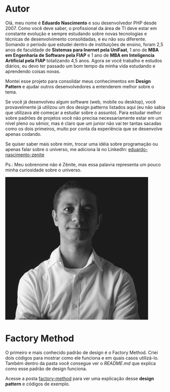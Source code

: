 # Autor
Olá, meu nome é **Eduardo Nascimento** e sou desenvolvedor PHP desde 2007. Como você deve saber, o profissional da área de TI deve estar em constante evolução e sempre estudando sobre novas tecnologias e técnicas de desenvolvimento consolidadas, e eu não sou diferente. Somando o período que estudei dentro de instituições de ensino, foram 2,5 anos de faculdade de **Sistemas para Inernet pela UniFaat**, 1 ano de **MBA em Engenharia de Software pela FIAP** e 1 ano de **MBA em Inteligencia Artificial pela FIAP** totalizando 4,5 anos. Agora se você trabalho e estudos diários, eu devo ter passado um bom tempo da minha vida estudando e aprendendo coisas novas.   

Montei esse projeto para consolidar meus conhecimentos em **Design Pattern** e ajudar outros desenvolvedores a entenderem melhor sobre o tema.

Se você já desenvolveu algum software (web, mobile ou desktop), você provavelmente já utilizou um dos design patterns listados aqui (eu não sabia que utilizava até começar a estudar sobre o assunto). Para estudar melhor sobre padrões de projetos você não precisa necessariamente estar em um nível pleno ou sênior, mas é claro que um junior não vai ter tantas sacadas como os dois primeiros, muito por conta da experiência que se desenvolve apenas codando.

Se quiser saber mais sobre mim, trocar uma idéia sobre programação ou apenas falar sobre o universo, me adiciona lá no LinkedIn:
[eduardo-nascimento-zenite](https://www.linkedin.com/in/eduardo-nascimento-zenite/)

Ps.: Meu sobrenome não é Zênite, mas essa palavra representa um pouco minha curiosidade sobre o universo.

![alt text](eduardo-nascimento.jpg "Eduardo Nascimento")

# Factory Method
O primeiro e mais conhecido padrão de design é o Factory Method. Criei dois códigos para mostrar como ele funciona e em quais casos utilizá-lo. Também dentro da pasta você consegue ver o _README.md_ que explica como esse padrão de design funciona.

Acesse a posta [factory-method](factory-method) para ver uma explicação desse **design pattern** e códigos de exemplo.

